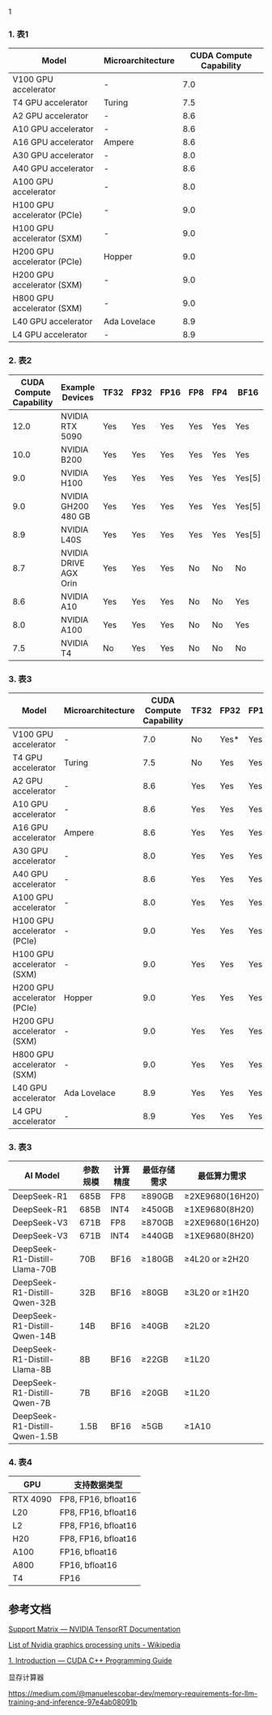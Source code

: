 1

### 1.  表1

| Model                       | Microarchitecture | CUDA Compute Capability |
| --------------------------- | ----------------- | ----------------------- |
| V100 GPU accelerator        | -                 | 7.0                     |
| T4 GPU accelerator          | Turing            | 7.5                     |
| A2 GPU accelerator          | -                 | 8.6                     |
| A10 GPU accelerator         | -                 | 8.6                     |
| A16 GPU accelerator         | Ampere            | 8.6                     |
| A30 GPU accelerator         | -                 | 8.0                     |
| A40 GPU accelerator         | -                 | 8.6                     |
| A100 GPU accelerator        | -                 | 8.0                     |
| H100 GPU accelerator (PCIe) | -                 | 9.0                     |
| H100 GPU accelerator (SXM)  | -                 | 9.0                     |
| H200 GPU accelerator (PCIe) | Hopper            | 9.0                     |
| H200 GPU accelerator (SXM)  | -                 | 9.0                     |
| H800 GPU accelerator (SXM)  | -                 | 9.0                     |
| L40 GPU accelerator         | Ada Lovelace      | 8.9                     |
| L4 GPU accelerator          | -                 | 8.9                     |

### 2. 表2

| CUDA Compute Capability | Example Devices       | TF32 | FP32 | FP16 | FP8 | FP4 | BF16   | INT8 | FP16 Tensor Cores | INT8 Tensor Cores | DLA |
| ----------------------- | --------------------- | ---- | ---- | ---- | --- | --- | ------ | ---- | ----------------- | ----------------- | --- |
| 12.0                    | NVIDIA RTX 5090       | Yes  | Yes  | Yes  | Yes | Yes | Yes    | Yes  | Yes               | Yes               | No  |
| 10.0                    | NVIDIA B200           | Yes  | Yes  | Yes  | Yes | Yes | Yes    | Yes  | Yes               | Yes               | No  |
| 9.0                     | NVIDIA H100           | Yes  | Yes  | Yes  | Yes | Yes | Yes[5] | Yes  | Yes               | Yes               | No  |
| 9.0                     | NVIDIA GH200 480 GB   | Yes  | Yes  | Yes  | Yes | Yes | Yes[5] | Yes  | Yes               | Yes               | No  |
| 8.9                     | NVIDIA L40S           | Yes  | Yes  | Yes  | Yes | Yes | Yes[5] | Yes  | Yes               | Yes               | No  |
| 8.7                     | NVIDIA DRIVE AGX Orin | Yes  | Yes  | Yes  | No  | No  | No     | Yes  | Yes               | Yes               | Yes |
| 8.6                     | NVIDIA A10            | Yes  | Yes  | Yes  | No  | No  | Yes    | Yes  | Yes               | Yes               | No  |
| 8.0                     | NVIDIA A100           | Yes  | Yes  | Yes  | No  | No  | Yes    | Yes  | Yes               | Yes               | No  |
| 7.5                     | NVIDIA T4             | No   | Yes  | Yes  | No  | No  | No     | Yes  | Yes               | Yes               | No  |

### 3. 表3

| Model                       | Microarchitecture | CUDA Compute Capability | TF32 | FP32 | FP16 | FP8 | FP4 | BF16   | INT8 | FP16 Tensor Cores | INT8 Tensor Cores | DLA |
| --------------------------- | ----------------- | ----------------------- | ---- | ---- | ---- | --- | --- | ------ | ---- | ----------------- | ----------------- | --- |
| V100 GPU accelerator        | -                 | 7.0                     | No   | Yes* | Yes* | No  | No  | No     | Yes* | Yes*              | Yes*              | No  |
| T4 GPU accelerator          | Turing            | 7.5                     | No   | Yes  | Yes  | No  | No  | No     | Yes  | Yes               | Yes               | No  |
| A2 GPU accelerator          | -                 | 8.6                     | Yes  | Yes  | Yes  | No  | No  | Yes    | Yes  | Yes               | Yes               | No  |
| A10 GPU accelerator         | -                 | 8.6                     | Yes  | Yes  | Yes  | No  | No  | Yes    | Yes  | Yes               | Yes               | No  |
| A16 GPU accelerator         | Ampere            | 8.6                     | Yes  | Yes  | Yes  | No  | No  | Yes    | Yes  | Yes               | Yes               | No  |
| A30 GPU accelerator         | -                 | 8.0                     | Yes  | Yes  | Yes  | No  | No  | Yes    | Yes  | Yes               | Yes               | No  |
| A40 GPU accelerator         | -                 | 8.6                     | Yes  | Yes  | Yes  | No  | No  | Yes    | Yes  | Yes               | Yes               | No  |
| A100 GPU accelerator        | -                 | 8.0                     | Yes  | Yes  | Yes  | No  | No  | Yes    | Yes  | Yes               | Yes               | No  |
| H100 GPU accelerator (PCIe) | -                 | 9.0                     | Yes  | Yes  | Yes  | Yes | Yes | Yes[5] | Yes  | Yes               | Yes               | No  |
| H100 GPU accelerator (SXM)  | -                 | 9.0                     | Yes  | Yes  | Yes  | Yes | Yes | Yes[5] | Yes  | Yes               | Yes               | No  |
| H200 GPU accelerator (PCIe) | Hopper            | 9.0                     | Yes  | Yes  | Yes  | Yes | Yes | Yes[5] | Yes  | Yes               | Yes               | No  |
| H200 GPU accelerator (SXM)  | -                 | 9.0                     | Yes  | Yes  | Yes  | Yes | Yes | Yes[5] | Yes  | Yes               | Yes               | No  |
| H800 GPU accelerator (SXM)  | -                 | 9.0                     | Yes  | Yes  | Yes  | Yes | Yes | Yes[5] | Yes  | Yes               | Yes               | No  |
| L40 GPU accelerator         | Ada Lovelace      | 8.9                     | Yes  | Yes  | Yes  | Yes | Yes | Yes[5] | Yes  | Yes               | Yes               | No  |
| L4 GPU accelerator          | -                 | 8.9                     | Yes  | Yes  | Yes  | Yes | Yes | Yes[5] | Yes  | Yes               | Yes               | No  |

### 3. 表3

| AI Model                      | 参数规模 | 计算精度 | 最低存储需求 | 最低算力需求          |
| ----------------------------- | ---- | ---- | ------ | --------------- |
| DeepSeek-R1                   | 685B | FP8  | ≥890GB | ≥2XE9680(16H20) |
| DeepSeek-R1                   | 685B | INT4 | ≥450GB | ≥1XE9680(8H20)  |
| DeepSeek-V3                   | 671B | FP8  | ≥870GB | ≥2XE9680(16H20) |
| DeepSeek-V3                   | 671B | INT4 | ≥440GB | ≥1XE9680(8H20)  |
| DeepSeek-R1-Distill-Llama-70B | 70B  | BF16 | ≥180GB | ≥4L20 or ≥2H20  |
| DeepSeek-R1-Distill-Qwen-32B  | 32B  | BF16 | ≥80GB  | ≥3L20 or ≥1H20  |
| DeepSeek-R1-Distill-Qwen-14B  | 14B  | BF16 | ≥40GB  | ≥2L20           |
| DeepSeek-R1-Distill-Llama-8B  | 8B   | BF16 | ≥22GB  | ≥1L20           |
| DeepSeek-R1-Distill-Qwen-7B   | 7B   | BF16 | ≥20GB  | ≥1L20           |
| DeepSeek-R1-Distill-Qwen-1.5B | 1.5B | BF16 | ≥5GB   | ≥1A10           |

### 4. 表4

| GPU      | 支持数据类型              |
| -------- | ------------------- |
| RTX 4090 | FP8, FP16, bfloat16 |
| L20      | FP8, FP16, bfloat16 |
| L2       | FP8, FP16, bfloat16 |
| H20      | FP8, FP16, bfloat16 |
| A100     | FP16, bfloat16      |
| A800     | FP16, bfloat16      |
| T4       | FP16                |

## 参考文档

[Support Matrix &#8212; NVIDIA TensorRT Documentation](https://docs.nvidia.com/deeplearning/tensorrt/latest/getting-started/support-matrix.html#hardware-precision-matrix)

[List of Nvidia graphics processing units - Wikipedia](https://en.wikipedia.org/wiki/List_of_Nvidia_graphics_processing_units#Tesla)

[1. Introduction &mdash; CUDA C++ Programming Guide](https://docs.nvidia.com/cuda/cuda-c-programming-guide/index.html#compute-capability-12-0)

显存计算器

https://medium.com/@manuelescobar-dev/memory-requirements-for-llm-training-and-inference-97e4ab08091b
